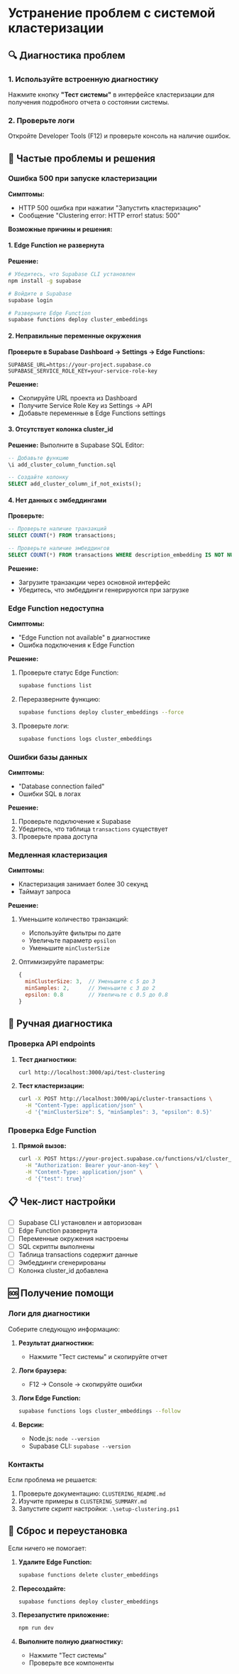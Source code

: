 # Устранение проблем с системой кластеризации

## 🔍 Диагностика проблем

### 1. Используйте встроенную диагностику

Нажмите кнопку **"Тест системы"** в интерфейсе кластеризации для получения подробного отчета о состоянии системы.

### 2. Проверьте логи

Откройте Developer Tools (F12) и проверьте консоль на наличие ошибок.

## 🚨 Частые проблемы и решения

### Ошибка 500 при запуске кластеризации

**Симптомы:**
- HTTP 500 ошибка при нажатии "Запустить кластеризацию"
- Сообщение "Clustering error: HTTP error! status: 500"

**Возможные причины и решения:**

#### 1. Edge Function не развернута

**Решение:**
```bash
# Убедитесь, что Supabase CLI установлен
npm install -g supabase

# Войдите в Supabase
supabase login

# Разверните Edge Function
supabase functions deploy cluster_embeddings
```

#### 2. Неправильные переменные окружения

**Проверьте в Supabase Dashboard → Settings → Edge Functions:**

```
SUPABASE_URL=https://your-project.supabase.co
SUPABASE_SERVICE_ROLE_KEY=your-service-role-key
```

**Решение:**
- Скопируйте URL проекта из Dashboard
- Получите Service Role Key из Settings → API
- Добавьте переменные в Edge Functions settings

#### 3. Отсутствует колонка cluster_id

**Решение:**
Выполните в Supabase SQL Editor:
```sql
-- Добавьте функцию
\i add_cluster_column_function.sql

-- Создайте колонку
SELECT add_cluster_column_if_not_exists();
```

#### 4. Нет данных с эмбеддингами

**Проверьте:**
```sql
-- Проверьте наличие транзакций
SELECT COUNT(*) FROM transactions;

-- Проверьте наличие эмбеддингов
SELECT COUNT(*) FROM transactions WHERE description_embedding IS NOT NULL;
```

**Решение:**
- Загрузите транзакции через основной интерфейс
- Убедитесь, что эмбеддинги генерируются при загрузке

### Edge Function недоступна

**Симптомы:**
- "Edge Function not available" в диагностике
- Ошибка подключения к Edge Function

**Решение:**
1. Проверьте статус Edge Function:
   ```bash
   supabase functions list
   ```

2. Переразверните функцию:
   ```bash
   supabase functions deploy cluster_embeddings --force
   ```

3. Проверьте логи:
   ```bash
   supabase functions logs cluster_embeddings
   ```

### Ошибки базы данных

**Симптомы:**
- "Database connection failed"
- Ошибки SQL в логах

**Решение:**
1. Проверьте подключение к Supabase
2. Убедитесь, что таблица `transactions` существует
3. Проверьте права доступа

### Медленная кластеризация

**Симптомы:**
- Кластеризация занимает более 30 секунд
- Таймаут запроса

**Решение:**
1. Уменьшите количество транзакций:
   - Используйте фильтры по дате
   - Увеличьте параметр `epsilon`
   - Уменьшите `minClusterSize`

2. Оптимизируйте параметры:
   ```javascript
   {
     minClusterSize: 3,  // Уменьшите с 5 до 3
     minSamples: 2,      // Уменьшите с 3 до 2
     epsilon: 0.8        // Увеличьте с 0.5 до 0.8
   }
   ```

## 🔧 Ручная диагностика

### Проверка API endpoints

1. **Тест диагностики:**
   ```bash
   curl http://localhost:3000/api/test-clustering
   ```

2. **Тест кластеризации:**
   ```bash
   curl -X POST http://localhost:3000/api/cluster-transactions \
     -H "Content-Type: application/json" \
     -d '{"minClusterSize": 5, "minSamples": 3, "epsilon": 0.5}'
   ```

### Проверка Edge Function

1. **Прямой вызов:**
   ```bash
   curl -X POST https://your-project.supabase.co/functions/v1/cluster_embeddings \
     -H "Authorization: Bearer your-anon-key" \
     -H "Content-Type: application/json" \
     -d '{"test": true}'
   ```

## 📋 Чек-лист настройки

- [ ] Supabase CLI установлен и авторизован
- [ ] Edge Function развернута
- [ ] Переменные окружения настроены
- [ ] SQL скрипты выполнены
- [ ] Таблица transactions содержит данные
- [ ] Эмбеддинги сгенерированы
- [ ] Колонка cluster_id добавлена

## 🆘 Получение помощи

### Логи для диагностики

Соберите следующую информацию:

1. **Результат диагностики:**
   - Нажмите "Тест системы" и скопируйте отчет

2. **Логи браузера:**
   - F12 → Console → скопируйте ошибки

3. **Логи Edge Function:**
   ```bash
   supabase functions logs cluster_embeddings --follow
   ```

4. **Версии:**
   - Node.js: `node --version`
   - Supabase CLI: `supabase --version`

### Контакты

Если проблема не решается:
1. Проверьте документацию: `CLUSTERING_README.md`
2. Изучите примеры в `CLUSTERING_SUMMARY.md`
3. Запустите скрипт настройки: `.\setup-clustering.ps1`

## 🔄 Сброс и переустановка

Если ничего не помогает:

1. **Удалите Edge Function:**
   ```bash
   supabase functions delete cluster_embeddings
   ```

2. **Пересоздайте:**
   ```bash
   supabase functions deploy cluster_embeddings
   ```

3. **Перезапустите приложение:**
   ```bash
   npm run dev
   ```

4. **Выполните полную диагностику:**
   - Нажмите "Тест системы"
   - Проверьте все компоненты 